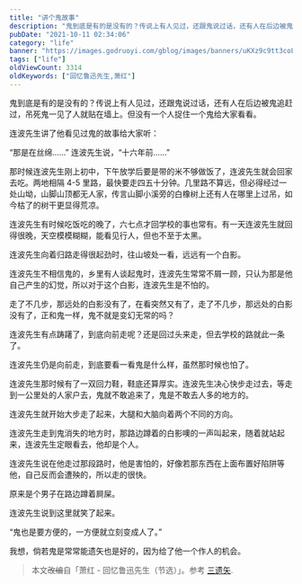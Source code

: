 ```yaml
---
title: "讲个鬼故事"
description: "鬼到底是有的是没有的？传说上有人见过，还跟鬼说过话，还有人在后边被鬼追赶过，吊死鬼一见了人就贴在墙上。但没有一个人捉住一个鬼给大家看看。"
pubDate: "2021-10-11 02:34:06"
category: "life"
banner: "https://images.godruoyi.com/gblog/images/banners/uKXz9c9tt3coLlZ47KcyS5WwA8dRN3LRDthMtc7j.avif"
tags: ["life"]
oldViewCount: 3314
oldKeywords: ["回忆鲁迅先生,萧红"]
---
```


鬼到底是有的是没有的？传说上有人见过，还跟鬼说过话，还有人在后边被鬼追赶过，吊死鬼一见了人就贴在墙上。但没有一个人捉住一个鬼给大家看看。

连波先生讲了他看见过鬼的故事给大家听：

“那是在丝绵……” 连波先生说，“十六年前……”

那时候连波先生刚上初中，下午放学后要是带的米不够做饭了，连波先生就会回家去吃。两地相隔 4-5 里路，最快要走四五十分钟。几里路不算远，但必得经过一处山坳，山脚山顶都无人家，传言山脚小溪旁的白橡树上还有人在哪里上过吊，如今枯了的树干更显得荒凉。

连波先生有时候吃饭吃的晚了，六七点才回学校的事也常有。有一天连波先生就回得很晚，天空模模糊糊，能看见行人，但也不至于太黑。

连波先生向着归路走得很起劲时，往山坡处一看，远远有一个白影。

连波先生不相信鬼的，乡里有人谈起鬼时，连波先生常常不屑一顾，只认为那是他自己产生的幻觉，所以对于这个白影，连波先生是不怕的。

走了不几步，那远处的白影没有了，在看突然又有了，走了不几步，那远处的白影没有了，正和鬼一样，鬼不就是变幻无常的吗？

连波先生有点踌躇了，到底向前走呢？还是回过头来走，但去学校的路就此一条了。

连波先生仍是向前走，到底要看一看鬼是什么样，虽然那时候也怕了。

连波先生那时候有了一双回力鞋，鞋底还算厚实。连波先生决心快步走过去，等走到一公里处的人家户去，鬼就不敢追来了，鬼是不敢去人多的地方的。

连波先生就开始大步走了起来，大腿和大脑向着两个不同的方向。

连波先生走到鬼消失的地方时，那路边蹲着的白影噢的一声叫起来，随着就站起来，连波先生定眼看去，他却是个人。

连波先生说在他走过那段路时，他是害怕的，好像若那东西在上面布置好陷阱等他，自己反而会遭殃的，所以走的很快。

原来是个男子在路边蹲着屙屎。

连波先生说到这里就笑了起来。

“鬼也是要方便的，一方便就立刻变成人了。”

我想，倘若鬼是常常能遗矢也是好的，因为给了他一个作人的机会。

> 本文~~改编~~自「萧红 - 回忆鲁迅先生（节选）」。参考 [三遗矢](https://baike.baidu.com/item/%E4%B8%89%E9%81%BA%E7%9F%A2/4409312).
